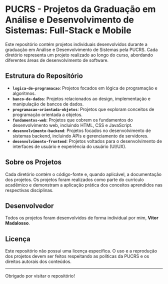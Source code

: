 # PUCRS - Projetos da Graduação em Análise e Desenvolvimento de Sistemas: Full-Stack e Mobile

Este repositório contém projetos individuais desenvolvidos durante a graduação em Análise e Desenvolvimento de Sistemas pela PUCRS. Cada diretório representa um projeto realizado ao longo do curso, abordando diferentes áreas de desenvolvimento de software.

## Estrutura do Repositório

- **`logica-de-programacao`**: Projetos focados em lógica de programação e algoritmos.
- **`banco-de-dados`**: Projetos relacionados ao design, implementação e manipulação de bancos de dados.
- **`programacao-orientada-objetos`**: Projetos que exploram conceitos de programação orientada a objetos.
- **`fundamentos-web`**: Projetos que cobrem os fundamentos do desenvolvimento web, incluindo HTML, CSS e JavaScript.
- **`desenvolvimento-backend`**: Projetos focados no desenvolvimento de sistemas backend, incluindo APIs e gerenciamento de servidores.
- **`desenvolvimento-frontend`**: Projetos voltados para o desenvolvimento de interfaces de usuário e experiência do usuário (UI/UX).

## Sobre os Projetos

Cada diretório contém o código-fonte e, quando aplicável, a documentação dos projetos. Os projetos foram realizados como parte do currículo acadêmico e demonstram a aplicação prática dos conceitos aprendidos nas respectivas disciplinas.

## Desenvolvedor

Todos os projetos foram desenvolvidos de forma individual por mim, **Vitor Madalosso**.

## Licença

Este repositório não possui uma licença específica. O uso e a reprodução dos projetos devem ser feitos respeitando as políticas da PUCRS e os direitos autorais dos conteúdos.

---

Obrigado por visitar o repositório!
